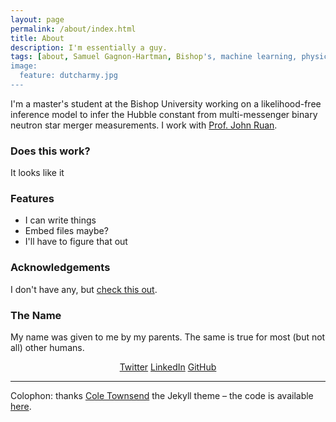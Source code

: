 ```yaml
---
layout: page
permalink: /about/index.html
title: About
description: I'm essentially a guy.
tags: [about, Samuel Gagnon-Hartman, Bishop's, machine learning, physics, computer science, cosmology, astrophysics, artificial intelligence, futurism]
image:
  feature: dutcharmy.jpg
---
```

I'm a master's student at the Bishop University working on a likelihood-free inference model to infer the Hubble constant from multi-messenger binary neutron star merger measurements. I work with [Prof. John Ruan](http://craq-astro.ca/un_membre/?lang=en&id=John_J.Ruan).

### Does this work?
It looks like it

### Features
* I can write things
* Embed files maybe?
* I'll have to figure that out

### Acknowledgements
I don't have any, but [check this out](https://www.youtube.com/watch?app=desktop&v=dQw4w9WgXcQ).

### The Name
My name was given to me by my parents. The same is true for most (but not all) other humans.

<p style="text-align:center">
<a href="https://twitter.com/GagnonHartman"><i class="fab fa-twitter"></i>Twitter</a>
<a href="http://www.linkedin.com/in/sgagnonhartman"><i class="fab fa-linkedin"></i>LinkedIn</a>
<!-- <a href="https://soundcloud.com/lyfos"><i class="fab fa-soundcloud"></i>Soundcloud</a> -->
<!-- <a href="https://www.flickr.com/photos/thejaan/"><i class="fab fa-flickr"></i>Flickr</a> -->
<a href="https://github.com/samgagnon"><i class="fab fa-github"></i>GitHub</a>
</p>


---

Colophon: thanks [Cole Townsend](http://coletownsend.com/) the Jekyll theme – the code is available [here](https://github.com/altosaar/jaan.io).






